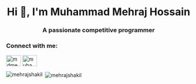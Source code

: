 <h1 align="center">Hi 👋, I'm Muhammad Mehraj Hossain</h1>
<h3 align="center">A passionate competitive programmer</h3>



<h3 align="left">Connect with me:</h3>
<p align="left">
<a href="https://www.codechef.com/users/mdmehrajshakil" target="blank"><img align="center" src="https://cdn.jsdelivr.net/npm/simple-icons@3.1.0/icons/codechef.svg" alt="mdmehrajshakil" height="30" width="40" /></a>
<a href="https://codeforces.com/profile/muhammad_mhs" target="blank"><img align="center" src="https://cdn.jsdelivr.net/npm/simple-icons@3.0.1/icons/codeforces.svg" alt="muhammad_mhs" height="30" width="40" /></a>
</p>


<p><img align="left" src="https://github-readme-stats.vercel.app/api/top-langs?username=mehrajshakil&show_icons=true&locale=en&layout=compact" alt="mehrajshakil" /></p>

<p>&nbsp;<img align="center" src="https://github-readme-stats.vercel.app/api?username=mehrajshakil&show_icons=true&locale=en" alt="mehrajshakil" /></p>

